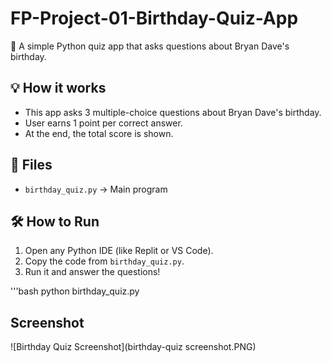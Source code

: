 # FP-Project-01-Birthday-Quiz-App

🧁 A simple Python quiz app that asks questions about Bryan Dave's birthday.

## 💡 How it works

- This app asks 3 multiple-choice questions about Bryan Dave's birthday.
- User earns 1 point per correct answer.
- At the end, the total score is shown.

## 📂 Files

- `birthday_quiz.py` → Main program

## 🛠️ How to Run

1. Open any Python IDE (like Replit or VS Code).
2. Copy the code from `birthday_quiz.py`.
3. Run it and answer the questions!

'''bash
python birthday_quiz.py


## Screenshot

![Birthday Quiz Screenshot](birthday-quiz screenshot.PNG)

